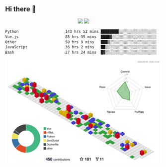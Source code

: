 ## Hi there 👋
<div align="center">
<span>  </span>
<img height="170px" src="https://github-readme-stats.vercel.app/api?username=bigQY&show_icons=true&count_private==true&v=3" /><span>        </span><img height="170px" src="https://github-readme-stats.vercel.app/api/top-langs/?username=bigQY&layout=compact&langs_count=8&hide=html&v=3" />
<span>  </span>
</div>
<div align="center">

<!--START_SECTION:waka-->

```txt
Python                     143 hrs 52 mins ████████░░░░░░░░░░░░░░░░░   31.70 %
Vue.js                     85 hrs 35 mins  ████▓░░░░░░░░░░░░░░░░░░░░   18.86 %
Other                      58 hrs 9 mins   ███▒░░░░░░░░░░░░░░░░░░░░░   12.81 %
JavaScript                 36 hrs 2 mins   ██░░░░░░░░░░░░░░░░░░░░░░░   07.94 %
Bash                       27 hrs 24 mins  █▓░░░░░░░░░░░░░░░░░░░░░░░   06.04 %
```

<!--END_SECTION:waka-->
</div>

![](./profile-3d-contrib/profile-gitblock.svg)
